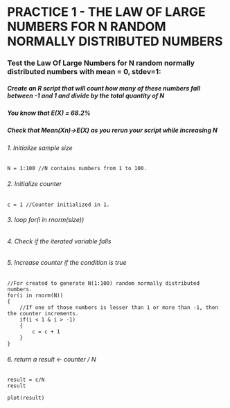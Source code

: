 # PRACTICE 1 - THE LAW OF LARGE NUMBERS FOR N RANDOM NORMALLY DISTRIBUTED NUMBERS


### Test the Law Of Large Numbers for N random normally distributed numbers with mean = 0, stdev=1:


##### Create an R script that will count how many of these numbers fall between -1 and 1 and divide by the total quantity of N
##### You know that E(X) = 68.2%
##### Check that Mean(Xn)->E(X) as you rerun your script while increasing N


###### 1. Initialize sample size

	N = 1:100 //N contains numbers from 1 to 100.


###### 2. Initialize counter

	c = 1 //Counter initialized in 1.


###### 3. loop for(i in rnorm(size))

###### 4. Check if the iterated variable falls

###### 5. Increase counter if the condition is true

	//For created to generate N(1:100) random normally distributed numbers.
	for(i in rnorm(N))
	{
		//If one of those numbers is lesser than 1 or more than -1, then the counter increments.
		if(i < 1 & i > -1)
		{
			c = c + 1
		}
	}


###### 6. return a result <- counter / N

	result = c/N
	result
	
	plot(result)